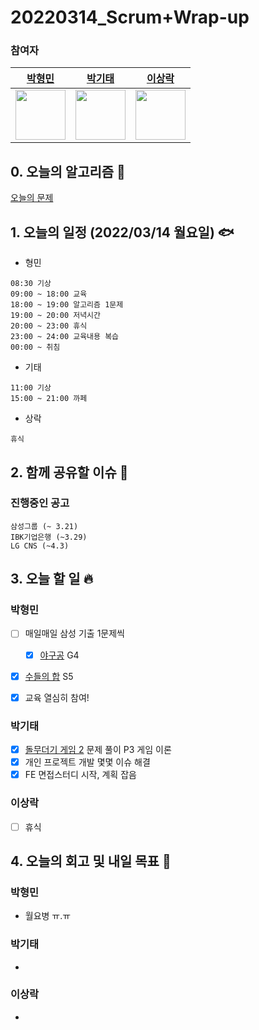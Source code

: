 # 20220314_Scrum+Wrap-up

### 참여자

| [박형민](https://github.com/npnppn)  | [박기태](https://github.com/idiot-kitto)   | [이상락](https://github.com/SangRakee)  |
| :------: | :------: | :------:
|<img src="https://github.com/npnppn.png" width="80"> | <img src="https://github.com/idiot-kitto.png" width="80">|<img src="https://github.com/SangRakee.png" width="80">

## 0. 오늘의 알고리즘 🎈
[오늘의 문제](
https://github.com/tony9402/baekjoon/blob/main/picked.md) 


## 1. 오늘의 일정 (2022/03/14 월요일) 🐟

- 형민
```
08:30 기상
09:00 ~ 18:00 교육
18:00 ~ 19:00 알고리즘 1문제
19:00 ~ 20:00 저녁시간
20:00 ~ 23:00 휴식
23:00 ~ 24:00 교육내용 복습
00:00 ~ 취침
```

- 기태
```
11:00 기상
15:00 ~ 21:00 까페
```

- 상락
```
휴식
```

## 2. 함께 공유할 이슈 💌



### 진행중인 공고
```
삼성그룹 (~ 3.21)
IBK기업은행 (~3.29)
LG CNS (~4.3)
```



## 3. 오늘 할 일 🔥



### 박형민
- [ ] 매일매일 삼성 기출 1문제씩
    - [x] [야구공](https://www.acmicpc.net/problem/17281) G4
- [x] [수들의 합](https://www.acmicpc.net/problem/2018) S5
- [x] 교육 열심히 참여!




### 박기태
- [x] [돌무더기 게임 2](https://www.acmicpc.net/problem/24679) 문제 풀이 P3 게임 이론
- [x] 개인 프로젝트 개발 몇몇 이슈 해결
- [x] FE 면접스터디 시작, 계획 잡음

### 이상락
- [ ] 휴식




## 4. 오늘의 회고 및 내일 목표 🎈



### 박형민

- 월요병 ㅠ.ㅠ


### 박기태

- 


### 이상락

- 
